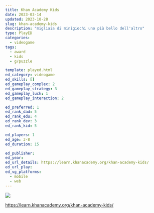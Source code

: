 ```yaml
---
title: Khan Academy Kids
date: 2023-03-14
updated: 2023-10-28
slug: khan-academy-kids
description: "migliaia di minigiochi uno più bello dell'altro"
type: PlayED
categories:
  - videogame
tags:
  - award
  - kids
  - g/puzzle

template: played.html
ed_category: videogame
ed_skills: []
ed_gameplay_complex: 2
ed_gameplay_strategy: 3
ed_gameplay_luck: 1
ed_gameplay_interaction: 2

ed_preferred: 1
ed_rank_dad: 5
ed_rank_edu: 4
ed_rank_dev: 3
ed_rank_kid: 5

ed_players: 1
ed_age: 3-8
ed_duration: 15

ed_publisher: 
ed_year: 
ed_url_details: https://learn.khanacademy.org/khan-academy-kids/
ed_url_play: 
ed_vg_platforms:
  - mobile
  - web
---
```


![](https://www.youtube.com/watch?v=TBLQx8uCic8)

<https://learn.khanacademy.org/khan-academy-kids/>
